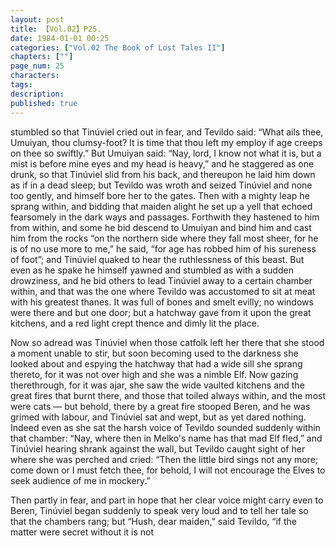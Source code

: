 ```yaml
---
layout: post
title: 【Vol.02】P25.
date: 1984-01-01 00:25
categories: ["Vol.02 The Book of Lost Tales II"]
chapters: [""]
page_num: 25
characters: 
tags: 
description: 
published: true
---
```


<p style="text-indent: 0;">
stumbled so that Tinúviel cried out in fear, and Tevildo said: “What ails thee, Umuiyan, thou clumsy-foot? It is time that thou left my employ if age creeps on thee so swiftly.” But Umuiyan said: “Nay, lord, I know not what it is, but a mist is before mine eyes and my head is heavy,” and he staggered as one drunk, so that Tinúviel slid from his back, and thereupon he laid him down as if in a dead sleep; but Tevildo was wroth and seized Tinúviel and none too gently, and himself bore her to the gates. Then with a mighty leap he sprang within, and bidding that maiden alight he set up a yell that echoed fearsomely in the dark ways and passages. Forthwith they hastened to him from within, and some he bid descend to Umuiyan and bind him and cast him from the rocks “on the northern side where they fall most sheer, for he is of no use more to me,” he said, “for age has robbed him of his sureness of foot”; and Tinúviel quaked to hear the ruthlessness of this beast. But even as he spake he himself yawned and stumbled as with a sudden drowziness, and he bid others to lead Tinúviel away to a certain chamber within, and that was the one where Tevildo was accustomed to sit at meat with his greatest thanes. It was full of bones and smelt evilly; no windows were there and but one door; but a hatchway gave from it upon the great kitchens, and a red light crept thence and dimly lit the place.
</p>

Now so adread was Tinúviel when those catfolk left her there that she stood a moment unable to stir, but soon becoming used to the darkness she looked about and espying the hatchway that had a wide sill she sprang thereto, for it was not over high and she was a nimble Elf. Now gazing therethrough, for it was ajar, she saw the wide vaulted kitchens and the great fires that burnt there, and those that toiled always within, and the most were cats — but behold, there by a great fire stooped Beren, and he was grimed with labour, and Tinúviel sat and wept, but as yet dared nothing. Indeed even as she sat the harsh voice of Tevildo sounded suddenly within that chamber: “Nay, where then in Melko's name has that mad Elf fled,” and Tinúviel hearing shrank against the wall, but Tevildo caught sight of her where she was perched and cried: “Then the little bird sings not any more; come down or I must fetch thee, for behold, I will not encourage the Elves to seek audience of me in mockery.”

Then partly in fear, and part in hope that her clear voice might carry even to Beren, Tinúviel began suddenly to speak very loud and to tell her tale so that the chambers rang; but “Hush, dear maiden,” said Tevildo, “if the matter were secret without it is not


